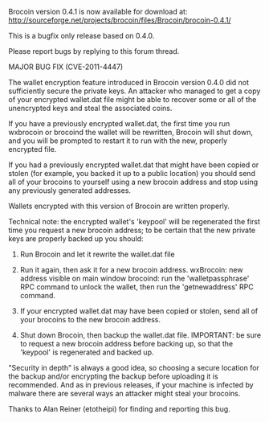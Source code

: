 Brocoin version 0.4.1 is now available for download at:
http://sourceforge.net/projects/brocoin/files/Brocoin/brocoin-0.4.1/

This is a bugfix only release based on 0.4.0.

Please report bugs by replying to this forum thread.

MAJOR BUG FIX  (CVE-2011-4447)

The wallet encryption feature introduced in Brocoin version 0.4.0 did not sufficiently secure the private keys. An attacker who
managed to get a copy of your encrypted wallet.dat file might be able to recover some or all of the unencrypted keys and steal the
associated coins.

If you have a previously encrypted wallet.dat, the first time you run wxbrocoin or brocoind the wallet will be rewritten, Brocoin will
shut down, and you will be prompted to restart it to run with the new, properly encrypted file.

If you had a previously encrypted wallet.dat that might have been copied or stolen (for example, you backed it up to a public
location) you should send all of your brocoins to yourself using a new brocoin address and stop using any previously generated addresses.

Wallets encrypted with this version of Brocoin are written properly.

Technical note: the encrypted wallet's 'keypool' will be regenerated the first time you request a new brocoin address; to be certain that the
new private keys are properly backed up you should:

1. Run Brocoin and let it rewrite the wallet.dat file

2. Run it again, then ask it for a new brocoin address.
wxBrocoin: new address visible on main window
brocoind: run the 'walletpassphrase' RPC command to unlock the wallet,  then run the 'getnewaddress' RPC command.

3. If your encrypted wallet.dat may have been copied or stolen, send all of your brocoins to the new brocoin address.

4. Shut down Brocoin, then backup the wallet.dat file.
IMPORTANT: be sure to request a new brocoin address before backing up, so that the 'keypool' is regenerated and backed up.

"Security in depth" is always a good idea, so choosing a secure location for the backup and/or encrypting the backup before uploading it is recommended. And as in previous releases, if your machine is infected by malware there are several ways an attacker might steal your brocoins.

Thanks to Alan Reiner (etotheipi) for finding and reporting this bug.

